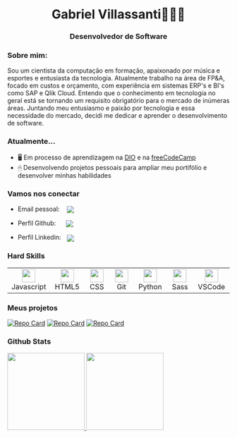 <h1 align="center">Gabriel Villassanti👨🏽‍💻</h1>
<h3 align="center">Desenvolvedor de Software</h3>

### Sobre mim:

Sou um cientista da computação em formação, apaixonado por música e esportes e entusiasta da tecnologia. Atualmente trabalho na área de FP&A, focado em custos e orçamento, com experiência em sistemas ERP's e BI's como SAP e Qlik Cloud. Entendo que o conhecimento em tecnologia no geral está se tornando um requisito obrigatório para o mercado de inúmeras áreas. Juntando meu entusiasmo e paixão por tecnologia e essa necessidade do mercado, decidi me dedicar e aprender o desenvolvimento de software.

### Atualmente...

- 🖥 Em processo de aprendizagem na [DIO](https://www.dio.me/) e na [freeCodeCamp](https://www.freecodecamp.org/)
- 🖱 Desenvolvendo projetos pessoais para ampliar meu portifólio e desenvolver minhas habilidades
   

### Vamos nos conectar

- Email pessoal:
  <a href="mailto:gabriel.villassanti2@hotmail.com">
  <img align="center" src="https://img.shields.io/badge/Gmail-D14836?style=for-the-badge&logo=gmail&logoColor=white" style="margin-left: 13px;">
  </a>

- Perfil Github:
   <a href="https://github.com/gabvilla">
   <img align="center" src="https://img.shields.io/badge/GitHub-100000?style=for-the-badge&logo=github&logoColor=white" style="margin-left: 19px;">
   </a>

- Perfil Linkedin:
   <a href="https://linkedin.com/in/gabriel-villassanti-7209751a2">
   <img align="center" src="https://img.shields.io/badge/LinkedIn-0077B5?style=for-the-badge&logo=linkedin&logoColor=white" style="margin-left: 9px;">
   </a>

### Hard Skills

<table>
   <tr>
      <td align="center" width="96">
         <a href="https://developer.mozilla.org/pt-BR/docs/Web/JavaScript">
            <img src="https://go-skill-icons.vercel.app/api/icons?i=js" width="30" height="30"/>
         </a>
         <br>Javascript
      </td>
      <td align="center" width="96">
         <a href="https://developer.mozilla.org/pt-BR/docs/Web/HTML">
            <img src="https://go-skill-icons.vercel.app/api/icons?i=html" width="30" height="30"/>
         </a>
         <br>HTML5
      </td>
      <td align="center" width="96">
         <a href="https://developer.mozilla.org/pt-BR/docs/Web/CSS">
            <img src="https://go-skill-icons.vercel.app/api/icons?i=css" width="30" height="30"/>
         </a>
         <br>CSS
      </td>
      <td align="center" width="96">
         <a href="https://developer.mozilla.org/pt-BR/docs/Web/CSS">
            <img src="https://go-skill-icons.vercel.app/api/icons?i=git" width="30" height="30"/>
         </a>
         <br>Git
      </td>
      <td align="center" width="96">
         <a href="https://www.python.org/">
            <img src="https://go-skill-icons.vercel.app/api/icons?i=python" width="30" height="30"/>
         </a>
         <br>Python
      </td>
      <td align="center" width="96">
         <a href="https://www.python.org/">
            <img src="https://go-skill-icons.vercel.app/api/icons?i=sass" width="30" height="30"/>
         </a>
         <br>Sass
      </td>
      <td align="center" width="96">
         <a href="https://code.visualstudio.com/">
            <img src="https://go-skill-icons.vercel.app/api/icons?i=vscode" width="30" height="30"/>
         </a>
         <br>VSCode
      </td>
   </tr>
</table>

### Meus projetos

[![Repo Card](https://github-readme-stats.vercel.app/api/pin/?username=gabvilla&repo=barber-landing-page&border_color=FFF&show_icons=true&theme=dracula)](https://github.com/gabvilla/barber-landing-page)
[![Repo Card](https://github-readme-stats.vercel.app/api/pin/?username=gabvilla&repo=personal-portifolio&border_color=FFF&show_icons=true&theme=dracula)](https://github.com/gabvilla/personal-portifolio)
[![Repo Card](https://github-readme-stats.vercel.app/api/pin/?username=gabvilla&repo=palindrome-checker&border_color=FFF&show_icons=true&theme=dracula)](https://github.com/gabvilla/palindrome-checker)

### Github Stats

<!--![GitHub Stats](https://github-readme-stats.vercel.app/api?username=gabvilla&theme=dracula&show_icons=true)
![Top Langs](https://github-readme-stats-git-masterrstaa-rickstaa.vercel.app/api/top-langs/?username=gabvilla&layout=donut&theme=dracula&hide=shell,perl)-->

<div>
   <a href="https://github.com/gabvilla">
      <img height="175px" src="https://github-readme-stats.vercel.app/api?username=gabvilla&theme=dracula&show_icons=true&">
   </a>
   <a href="https://github.com/gabvilla">
      <img height="175px" src="https://github-readme-stats-git-masterrstaa-rickstaa.vercel.app/api/top-langs/?username=gabvilla&layout=compact&theme=dracula&hide=shell,perl">
   </a>
</div>
